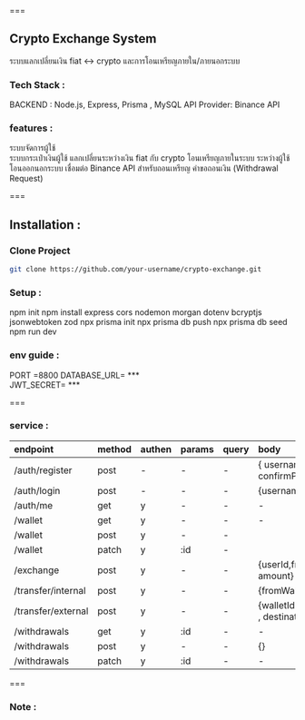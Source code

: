 ===
## Crypto Exchange System
ระบบแลกเปลี่ยนเงิน fiat <-> crypto และการโอนเหรียญภายใน/ภายนอกระบบ  

### Tech Stack : 
BACKEND : Node.js, Express, Prisma , MySQL
API Provider: Binance API

### features : 
ระบบจัดการผู้ใช้  
ระบบกระเป๋าเงินผู้ใช้
แลกเปลี่ยนระหว่างเงิน fiat กับ crypto
โอนเหรียญภายในระบบ ระหว่างผู้ใช้
โอนออกนอกระบบ เชื่อมต่อ Binance API สำหรับถอนเหรียญ
คำขอถอนเงิน (Withdrawal Request)

===
## Installation :


### Clone Project
```bash
git clone https://github.com/your-username/crypto-exchange.git
```
### Setup :
npm init 
npm install express cors nodemon morgan dotenv bcryptjs jsonwebtoken zod
npx prisma init
npx prisma db push 
npx prisma db seed
npm run dev


### env guide :
PORT =8800 
DATABASE_URL= ***  
JWT_SECRET= ***  

===
### service :
|endpoint |method |authen |params |query |body |
|:--- |:--- |:--- |:--- |:--- |:--- |
|/auth/register | post|-|-|-| { username, fullName ,password , confirmPassword} |
|/auth/login | post |-|-|-| {username, password}
|/auth/me |get|y|-|-|-|  {userId}
|/wallet|get|y|-|-|-|  {userId}
|/wallet|post|y|-|-|  
|/wallet|patch|y|:id|-|
|/exchange|post|y|-|-|{userId,fromCurrency,toCurrency, amount} 
|/transfer/internal|post|y|-|-|{fromWalletId , toWalletId,amount}
|/transfer/external|post|y|-|-|{walletId , currencyCode ,amount , destinationAddress}
|/withdrawals|get|y|:id|-|-
|/withdrawals|post|y|-|-|{}
|/withdrawals|patch|y|:id|-|-

===
### Note :
